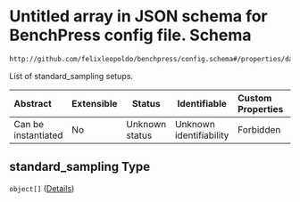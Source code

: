 # Untitled array in JSON schema for BenchPress config file. Schema

```txt
http://github.com/felixleopoldo/benchpress/config.schema#/properties/data_sampling_algorithms/properties/standard_sampling
```

List of standard_sampling setups.


| Abstract            | Extensible | Status         | Identifiable            | Custom Properties | Additional Properties | Access Restrictions | Defined In                                                               |
| :------------------ | ---------- | -------------- | ----------------------- | :---------------- | --------------------- | ------------------- | ------------------------------------------------------------------------ |
| Can be instantiated | No         | Unknown status | Unknown identifiability | Forbidden         | Allowed               | none                | [config.schema.json\*](../out/config.schema.json "open original schema") |

## standard_sampling Type

`object[]` ([Details](config-definitions-standard_sampling.md))
